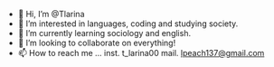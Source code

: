 - 👋 Hi, I’m @Tlarina
- 👀 I’m interested in languages, coding and studying society.
- 🌱 I’m currently learning sociology and english.
- 💞️ I’m looking to collaborate on everything!
- 📫 How to reach me ... inst. t_larina00 mail. lpeach137@gmail.com

<!---
Tlarina/Tlarina is a ✨ special ✨ repository because its `README.md` (this file) appears on your GitHub profile.
You can click the Preview link to take a look at your changes.
--->
